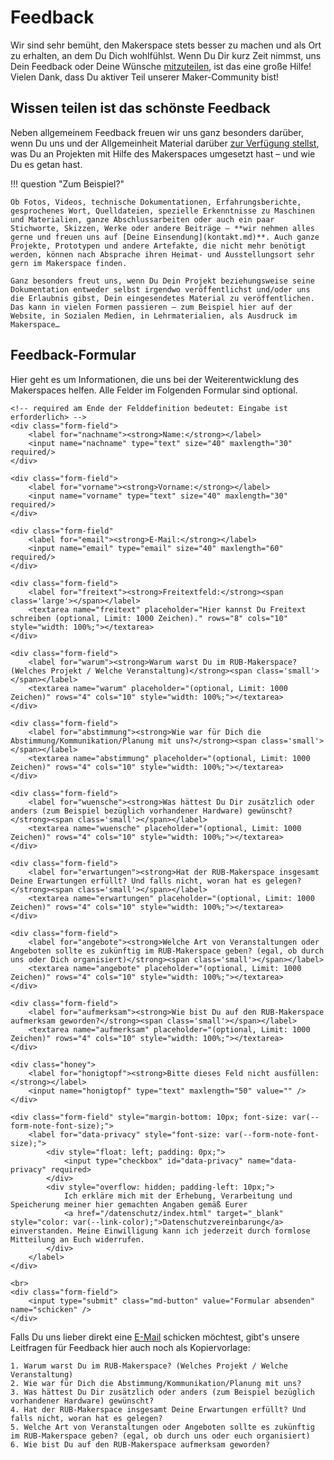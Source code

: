 # Feedback 

Wir sind sehr bemüht, den Makerspace stets besser zu machen und als Ort zu erhalten, an dem Du Dich wohlfühlst. 
Wenn Du Dir kurz Zeit nimmst, uns Dein Feedback oder Deine Wünsche [mitzuteilen](kontakt.md), ist das eine große Hilfe! Vielen Dank, dass Du aktiver Teil unserer Maker-Community bist!

## Wissen teilen ist das schönste Feedback

Neben allgemeinem Feedback freuen wir uns ganz besonders darüber, wenn Du uns und der Allgemeinheit Material darüber [zur Verfügung stellst](kontakt.md), was Du an Projekten mit Hilfe des Makerspaces umgesetzt hast – und wie Du es getan hast.

!!! question "Zum Beispiel?"

	Ob Fotos, Videos, technische Dokumentationen, Erfahrungsberichte, gesprochenes Wort, Quelldateien, spezielle Erkenntnisse zu Maschinen und Materialien, ganze Abschlussarbeiten oder auch ein paar Stichworte, Skizzen, Werke oder andere Beiträge – **wir nehmen alles gerne und freuen uns auf [Deine Einsendung](kontakt.md)**. Auch ganze Projekte, Prototypen und andere Artefakte, die nicht mehr benötigt werden, können nach Absprache ihren Heimat- und Ausstellungsort sehr gern im Makerspace finden.  

	Ganz besonders freut uns, wenn Du Dein Projekt beziehungsweise seine Dokumentation entweder selbst irgendwo veröffentlichst und/oder uns die Erlaubnis gibst, Dein eingesendetes Material zu veröffentlichen. Das kann in vielen Formen passieren – zum Beispiel hier auf der Website, in Sozialen Medien, in Lehrmaterialien, als Ausdruck im Makerspace…

## Feedback-Formular 

Hier geht es um Informationen, die uns bei der Weiterentwicklung des Makerspaces helfen. Alle Felder im Folgenden Formular sind optional. 

<form method="post" action="https://feedback.ruhr-uni-bochum.de/formmailer.php" name="Kontaktformular" class="form">
    <input type="hidden" name="subject"       value="Feedback von der Homepage" />     
	<input type="hidden" name="recipients"    value="makerspace@ruhr-uni-bochum.de"/>
    <!-- 
	<input type="hidden" name="mail_options" value="CharSet=UTF-8, 
													PlainTemplate=template.txt, 
													TemplateMissing='', 
													Exclude=realname;honigtopf;schicken;FromAddr"/> 
	-->
	<input type="hidden" name="mail_options" value="charset=UTF-8,Exclude=realname;honigtopf;schicken;FromAddr"/>
	<input type="hidden" name="good_url"      value="https://makerspace.ruhr-uni-bochum.de/danke/"  />
	
	<!-- required am Ende der Felddefinition bedeutet: Eingabe ist erforderlich> -->
	<div class="form-field">
		<label for="nachname"><strong>Name:</strong></label>
		<input name="nachname" type="text" size="40" maxlength="30" required/>
	</div>							
    
	<div class="form-field">
		<label for="vorname"><strong>Vorname:</strong></label>
		<input name="vorname" type="text" size="40" maxlength="30" required/>
	</div>							

	<div class="form-field"
		<label for="email"><strong>E-Mail:</strong></label>
		<input name="email" type="email" size="40" maxlength="60" required/>
	</div>	

	<div class="form-field">
		<label for="freitext"><strong>Freitextfeld:</strong><span class='large'></span></label>
		<textarea name="freitext" placeholder="Hier kannst Du Freitext schreiben (optional, Limit: 1000 Zeichen)." rows="8" cols="10" style="width: 100%;"></textarea>
	</div>						

	<div class="form-field">
		<label for="warum"><strong>Warum warst Du im RUB-Makerspace? (Welches Projekt / Welche Veranstaltung)</strong><span class='small'></span></label>
		<textarea name="warum" placeholder="(optional, Limit: 1000 Zeichen)" rows="4" cols="10" style="width: 100%;"></textarea>
	</div>

	<div class="form-field">
		<label for="abstimmung"><strong>Wie war für Dich die Abstimmung/Kommunikation/Planung mit uns?</strong><span class='small'></span></label>
		<textarea name="abstimmung" placeholder="(optional, Limit: 1000 Zeichen)" rows="4" cols="10" style="width: 100%;"></textarea>
	</div>		

	<div class="form-field">
		<label for="wuensche"><strong>Was hättest Du Dir zusätzlich oder anders (zum Beispiel bezüglich vorhandener Hardware) gewünscht?</strong><span class='small'></span></label>
		<textarea name="wuensche" placeholder="(optional, Limit: 1000 Zeichen)" rows="4" cols="10" style="width: 100%;"></textarea>
	</div>		

	<div class="form-field">
		<label for="erwartungen"><strong>Hat der RUB-Makerspace insgesamt Deine Erwartungen erfüllt? Und falls nicht, woran hat es gelegen?</strong><span class='small'></span></label>
		<textarea name="erwartungen" placeholder="(optional, Limit: 1000 Zeichen)" rows="4" cols="10" style="width: 100%;"></textarea>
	</div>									
	
	<div class="form-field">
		<label for="angebote"><strong>Welche Art von Veranstaltungen oder Angeboten sollte es zukünftig im RUB-Makerspace geben? (egal, ob durch uns oder Dich organisiert)</strong><span class='small'></span></label>
		<textarea name="angebote" placeholder="(optional, Limit: 1000 Zeichen)" rows="4" cols="10" style="width: 100%;"></textarea>
	</div>		

	<div class="form-field">
		<label for="aufmerksam"><strong>Wie bist Du auf den RUB-Makerspace aufmerksam geworden?</strong><span class='small'></span></label>
		<textarea name="aufmerksam" placeholder="(optional, Limit: 1000 Zeichen)" rows="4" cols="10" style="width: 100%;"></textarea>
	</div>			

	<div class="honey">
		<label for="honigtopf"><strong>Bitte dieses Feld nicht ausfüllen:</strong></label>
		<input name="honigtopf" type="text" maxlength="50" value="" />
	</div>	

	<div class="form-field" style="margin-bottom: 10px; font-size: var(--form-note-font-size);">
		<label for="data-privacy" style="font-size: var(--form-note-font-size);">
			<div style="float: left; padding: 0px;">
				<input type="checkbox" id="data-privacy" name="data-privacy" required>
			</div>
			<div style="overflow: hidden; padding-left: 10px;">
				Ich erkläre mich mit der Erhebung, Verarbeitung und Speicherung meiner hier gemachten Angaben gemäß Eurer
				<a href="/datenschutz/index.html" target="_blank" style="color: var(--link-color);">Datenschutzvereinbarung</a> einverstanden. Meine Einwilligung kann ich jederzeit durch formlose Mitteilung an Euch widerrufen.
			</div>
		</label>
	</div>

	<br>
	<div class="form-field">
		<input type="submit" class="md-button" value="Formular absenden" name="schicken" /> 
	</div>							
</form>

Falls Du uns lieber direkt eine [E-Mail](kontakt.md) schicken möchtest, gibt's unsere Leitfragen für Feedback hier auch noch als Kopiervorlage: 

    1. Warum warst Du im RUB-Makerspace? (Welches Projekt / Welche Veranstaltung)
    2. Wie war für Dich die Abstimmung/Kommunikation/Planung mit uns?
    3. Was hättest Du Dir zusätzlich oder anders (zum Beispiel bezüglich vorhandener Hardware) gewünscht?
    4. Hat der RUB-Makerspace insgesamt Deine Erwartungen erfüllt? Und falls nicht, woran hat es gelegen?
    5. Welche Art von Veranstaltungen oder Angeboten sollte es zukünftig im RUB-Makerspace geben? (egal, ob durch uns oder euch organisiert)
    6. Wie bist Du auf den RUB-Makerspace aufmerksam geworden?

